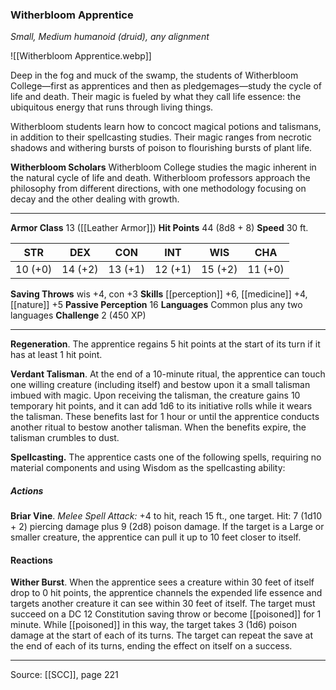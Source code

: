 ### Witherbloom Apprentice
_Small, Medium humanoid (druid), any alignment_

![[Witherbloom Apprentice.webp]]

Deep in the fog and muck of the swamp, the students of Witherbloom College—first as apprentices and then as pledgemages—study the cycle of life and death. Their magic is fueled by what they call life essence: the ubiquitous energy that runs through living things.

Witherbloom students learn how to concoct magical potions and talismans, in addition to their spellcasting studies. Their magic ranges from necrotic shadows and withering bursts of poison to flourishing bursts of plant life.


**Witherbloom Scholars** Witherbloom College studies the magic inherent in the natural cycle of life and death. Witherbloom professors approach the philosophy from different directions, with one methodology focusing on decay and the other dealing with growth.





---

**Armor Class** 13 ([[Leather Armor]])
**Hit Points** 44 (8d8 + 8)
**Speed** 30 ft.

| STR     | DEX     | CON     | INT     | WIS     | CHA     |
|---------|---------|---------|---------|---------|---------|
| 10 (+0) | 14 (+2) | 13 (+1) | 12 (+1) | 15 (+2) | 11 (+0) |

**Saving Throws** wis +4, con +3
**Skills** [[perception]] +6, [[medicine]] +4, [[nature]] +5
**Passive Perception** 16
**Languages** Common plus any two languages
**Challenge** 2 (450 XP)

---

**Regeneration**. The apprentice regains 5 hit points at the start of its turn if it has at least 1 hit point.

**Verdant Talisman**. At the end of a 10-minute ritual, the apprentice can touch one willing creature (including itself) and bestow upon it a small talisman imbued with magic. Upon receiving the talisman, the creature gains 10 temporary hit points, and it can add 1d6 to its initiative rolls while it wears the talisman. These benefits last for 1 hour or until the apprentice conducts another ritual to bestow another talisman. When the benefits expire, the talisman crumbles to dust.

**Spellcasting.** The apprentice casts one of the following spells, requiring no material components and using Wisdom as the spellcasting ability:

##### Actions
**Briar Vine**. _Melee Spell Attack:_ +4 to hit, reach 15 ft., one target. Hit: 7 (1d10 + 2) piercing damage plus 9 (2d8) poison damage. If the target is a Large or smaller creature, the apprentice can pull it up to 10 feet closer to itself.

#### Reactions
**Wither Burst**. When the apprentice sees a creature within 30 feet of itself drop to 0 hit points, the apprentice channels the expended life essence and targets another creature it can see within 30 feet of itself. The target must succeed on a DC 12 Constitution saving throw or become [[poisoned]] for 1 minute. While [[poisoned]] in this way, the target takes 3 (1d6) poison damage at the start of each of its turns. The target can repeat the save at the end of each of its turns, ending the effect on itself on a success.


---

Source: [[SCC]], page 221